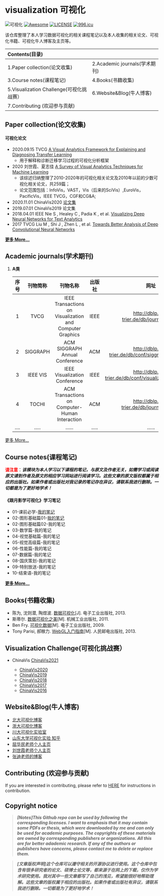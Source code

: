 # visualization 可视化

![可视化](https://img.shields.io/badge/visualization-可视化-{red}.svg)  [![Awesome](https://awesome.re/badge.svg)](https://awesome.re)  [![LICENSE](https://img.shields.io/badge/license-Anti%20996-blue.svg)](https://github.com/996icu/996.ICU/blob/master/LICENSE)  [![996.icu](https://img.shields.io/badge/link-996.icu-red.svg)](https://996.icu)  

该仓库整理了本人学习数据可视化的相关课程笔记以及本人收集的相关论文、可视化书籍、可视化牛人博客及主页等。

| Contents(目录)                           |                               |
| :--------------------------------------- | :---------------------------- |
| 1.Paper collection(论文收集)             | 2.Academic journals(学术期刊) |
| 3.Course notes(课程笔记)                 | 4.Books(书籍收集)             |
| 5.Visualization Challenge(可视化挑战赛） | 6.Website&Blog(牛人博客)      |
| 7.Contributing (欢迎参与贡献)            |                               |

## Paper collection(论文收集)

#### 可视化论文

- 2020.09.15 TVCG [A Visual Analytics Framework for Explaining and Diagnosing Transfer Learning](https://xueshu.baidu.com/usercenter/paper/show?paperid=16670240bn0c0xe0wy6f04r08j753432&site=xueshu_se&hitarticle=1)
  - 用于解释和诊断迁移学习过程的可视化分析框架
- 2020 刘世霞、夏志佳  [A Survey of Visual Analytics Techniques for Machine Learning](http://www.shixialiu.com/publications/survey-cvm/paper.pdf)
  - 该综述归纳整理了2010-2020年的可视化相关论文及2010年以前的少数可视化相关论文，共259篇；
  - 论文范围包括：InfoVis，VAST，Vis（后来的SciVis）,EuroVis，PacificVis，IEEE TVCG，CGF和CG&A;
- 2020.11.01 ChinaVis2020 [论文集](http://www.chinavis.org/2020/paper.html)
- 2019.07.01 ChinaVis2019 论文集
- 2018.04.01 IEEE Nie S , Healey C , Padia K , et al. [Visualizing Deep Neural Networks for Text Analytics](https://xueshu.baidu.com/usercenter/paper/show?paperid=5c50030c63a9a4718e4923d4aa552d7e&site=xueshu_se&hitarticle=1)
- 2017 TVCG Liu M , Shi J , Zhen L , et al. [Towards Better Analysis of Deep Convolutional Neural Networks](https://xueshu.baidu.com/usercenter/paper/show?paperid=4740f0caa77d0d2302eef4020fe2d3de&site=xueshu_se)

[**更多 More...**](./awesome_paper.md)



## Academic journals(学术期刊)

1. **A类**

   | 序号 | 刊物简称 |                         刊物名称                         | 出版社 |                           网址                            |
   | :--: | :------: | :------------------------------------------------------: | :----: | :-------------------------------------------------------: |
   |  1   |   TVCG   | IEEE Transactions on Visualization and Computer Graphics |  IEEE  |        http://dblp.uni-trier.de/db/journals/tvcg/         |
   |  2   | SIGGRAPH |              ACM SIGGRAPH Annual Conference              |  ACM   |   http://dblp.uni-trier.de/db/conf/siggraph/index.html    |
   |  3   | IEEE VIS |              IEEE Visualization Conference               |  IEEE  | http://dblp.uni-trier.de/db/conf/visualization/index.html |
   |  4   |  TOCHI   |      ACM Transactions on Computer-Human Interaction      |  ACM   |        http://dblp.uni-trier.de/db/journals/tochi/        |
   | .... |  .....   |                          ......                          | .....  |                          ......                           |

[更多 More...](./academic_journals.md)



## Course notes(课程笔记)

​	<font color='red'>**请注意**</font>：***该模块为本人学习以下课程的笔记，与原文及作者无关，如需学习或阅读原文请到作者及原文的相应学习网站进行阅读学习。这些文章的原文版权都属于相应的出版社。如果作者或出版社对我记录的笔记存在异议，请联系我进行删除。一切都是为了更好地学术！***

#### 《跟月影学可视化》学习笔记

- 01-课前必学-[我的笔记](./Notes/跟月影学可视化/01-课前必学.md)
- 02-图形基础篇01-[我的笔记](./Notes/跟月影学可视化/02-图形基础篇01.md)
- 02-图形基础篇02-我的笔记
- 03-数学篇-我的笔记
- 04-视觉基础篇-我的笔记
- 05-视觉高级篇-我的笔记
- 06-性能篇-我的笔记
- 07-数据篇-我的笔记
- 08-国庆策划-我的笔记
- 09-特别放送-我的笔记
- 10-结束语-我的笔记

[**更多 More...**](./Notes/Notes.md)



## Books(书籍收集)

- 陈为, 沈则潜, 陶煜波. [数据可视化](https://xueshu.baidu.com/usercenter/paper/show?paperid=a57aa686d33c3b201ca91ca91adf2c18&site=xueshu_se)[J]. 电子工业出版社, 2013.
- 斯蒂尔. [数据可视化之美](https://xueshu.baidu.com/s?wd=%E6%95%B0%E6%8D%AE%E5%8F%AF%E8%A7%86%E5%8C%96%E4%B9%8B%E7%BE%8E&rsv_bp=0&tn=SE_baiduxueshu_c1gjeupa&rsv_spt=3&ie=utf-8&f=8&rsv_sug2=1&sc_f_para=sc_tasktype%3D%7BfirstSimpleSearch%7D&rsv_n=2)[M]. 机械工业出版社, 2011.
- Ben Fry. [可视化数据](https://xueshu.baidu.com/usercenter/paper/show?paperid=b538d6323789958787a1f948388ce7a6&site=xueshu_se)[M]. 电子工业出版社, 2009.
- Tony Parisi, 郝稼力. [WebGL入门指南](https://xueshu.baidu.com/usercenter/paper/show?paperid=6fc0bf117a87e8885ea7138b193b908b&site=xueshu_se)[M]. 人民邮电出版社, 2013.



## Visualization Challenge(可视化挑战赛）

- ChinaVis  [ChinaVis2021](http://www.chinavis.org/2021/challenge.html)

  - [ChinaVis2020](http://www.chinavis.org/2020/challenge.html)
  - [ChinaVis2019](http://www.chinavis.org/2019/challenge.html)
  - [ChinaVis2018](http://www.chinavis.org/2018/challenge.html)
  - [ChinaVis2017](http://www.chinavis.org/2017/challenge.html)
  - [ChinaVis2016](http://www.chinavis.org/2016/challenge.html)
  


## Website&Blog(牛人博客)

- [北大可视化博客](http://vis.pku.edu.cn/blog/)
- [浙大可视化博客](https://zjuvag.org/blog/)
- [川大可视化实验室](http://scuvis.org/)
- [山东大学可视化实验 知乎](https://www.zhihu.com/people/shan-da-ke-shi-hua-shi-yan-shi)
- [屈华民老师个人主页](http://www.huamin.org/)
- [刘世霞老师个人主页](http://www.shixialiu.com/)
- [张迪老师的博客](http://www.storagelab.org.cn/zhangdi/)



## Contributing (欢迎参与贡献)

If you are interested in contributing, please refer to [HERE](CONTRIBUTING.md) for instructions in contribution.



## Copyright notice

> ***[Notes]This Github repo can be used by following the corresponding licenses. I want to emphasis that it may contain some PDFs or thesis, which were downloaded by me and can only be used for academic purposes. The copyrights of these materials are owned by corresponding publishers or organizations. All this are for better adademic research. If any of the authors or publishers have concerns, please contact me to delete or replace them.***

> ***[文章版权声明]这个仓库可以遵守相关的开源协议进行使用。这个仓库中包含有很多研究者的论文、硕博士论文等，都来源于在网上的下载，仅作为学术研究使用。我对其中一些文章都写了自己的浅见，希望能很好地帮助理解。这些文章的版权属于相应的出版社。如果作者或出版社有异议，请联系我进行删除。一切都是为了更好地学术！***

